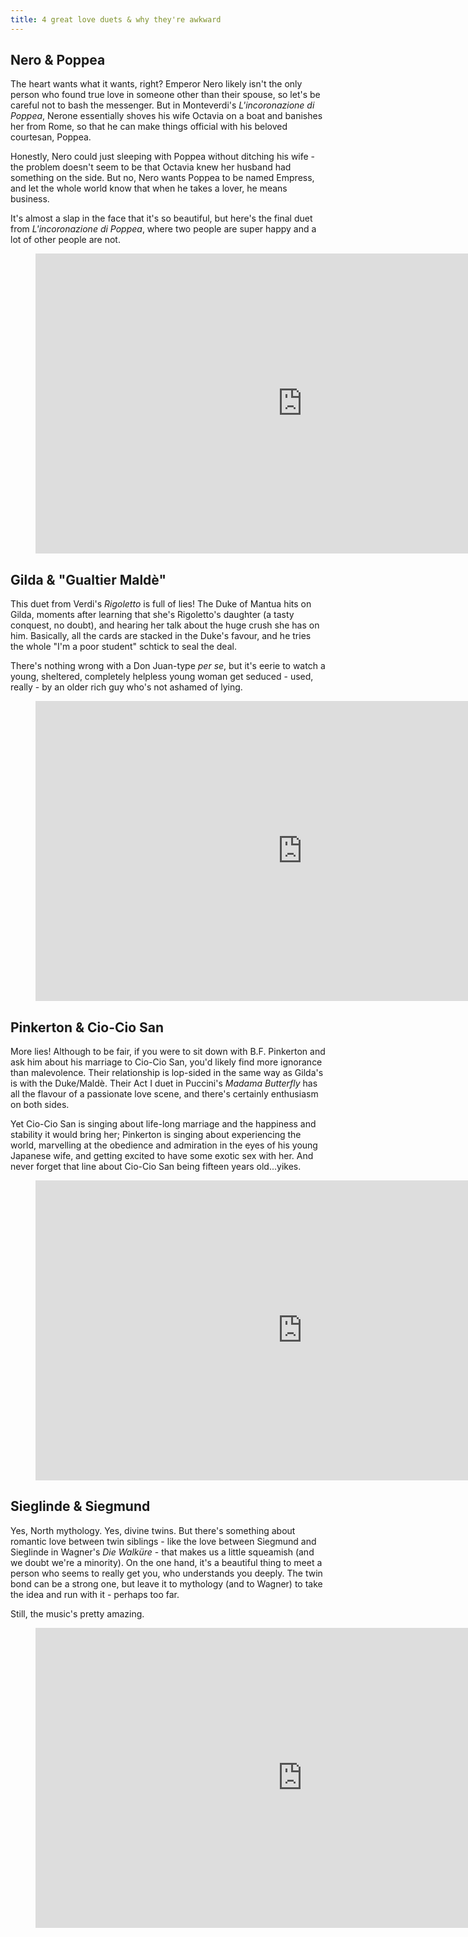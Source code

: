 ```yaml
---
title: 4 great love duets & why they're awkward
---
```


## Nero & Poppea

The heart wants what it wants, right? Emperor Nero likely isn't the only person who found true love in someone other than their spouse, so let's be careful not to bash the messenger. But in Monteverdi's *L'incoronazione di Poppea*, Nerone essentially shoves his wife Octavia on a boat and banishes her from Rome, so that he can make things official with his beloved courtesan, Poppea.

Honestly, Nero could just sleeping with Poppea without ditching his wife - the problem doesn't seem to be that Octavia knew her husband had something on the side. But no, Nero wants Poppea to be named Empress, and let the whole world know that when he takes a lover, he means business. 

It's almost a slap in the face that it's so beautiful, but here's the final duet from *L'incoronazione di Poppea*, where two people are super happy and a lot of other people are not.

<figure data-type="video">
<iframe width="854" height="480" src="https://www.youtube.com/embed/_isL0E-4TsQ" frameborder="0" allowfullscreen></iframe>
</figure>

## Gilda & "Gualtier Maldè"

This duet from Verdi's *Rigoletto* is full of lies! The Duke of Mantua hits on Gilda, moments after learning that she's Rigoletto's daughter (a tasty conquest, no doubt), and hearing her talk about the huge crush she has on him. Basically, all the cards are stacked in the Duke's favour, and he tries the whole "I'm a poor student" schtick to seal the deal.

There's nothing wrong with a Don Juan-type *per se*, but it's eerie to watch a young, sheltered, completely helpless young woman get seduced - used, really - by an older rich guy who's not ashamed of lying.

<figure data-type="video">
<iframe width="854" height="480" src="https://www.youtube.com/embed/nlr9jygEgwM?start=2360" frameborder="0" allowfullscreen></iframe>
</figure>

## Pinkerton & Cio-Cio San

More lies! Although to be fair, if you were to sit down with B.F. Pinkerton and ask him about his marriage to Cio-Cio San, you'd likely find more ignorance than malevolence. Their relationship is lop-sided in the same way as Gilda's is with the Duke/Maldè. Their Act I duet in Puccini's *Madama Butterfly* has all the flavour of a passionate love scene, and there's certainly enthusiasm on both sides. 

Yet Cio-Cio San is singing about life-long marriage and the happiness and stability it would bring her; Pinkerton is singing about experiencing the world, marvelling at the obedience and admiration in the eyes of his young Japanese wife, and getting excited to have some exotic sex with her. And never forget that line about Cio-Cio San being fifteen years old...yikes.

<figure data-type="video">
<iframe width="854" height="480" src="https://www.youtube.com/embed/xH5Hsu0SZNI?start-2362" frameborder="0" allowfullscreen></iframe>
</figure>

## Sieglinde & Siegmund

Yes, North mythology. Yes, divine twins. But there's something about romantic love between twin siblings - like the love between Siegmund and Sieglinde in Wagner's *Die Walküre* - that makes us a little squeamish (and we doubt we're a minority).  On the one hand, it's a beautiful thing to meet a person who seems to really get you, who understands you deeply. The twin bond can be a strong one, but leave it to mythology (and to Wagner) to take the idea and run with it - perhaps too far.

Still, the music's pretty amazing.

<figure data-type="video">
<iframe width="854" height="480" src="https://www.youtube.com/embed/iIkiCH8wgz0?start=3375" frameborder="0" allowfullscreen></iframe>
</figure>
